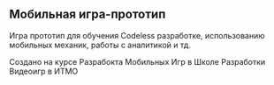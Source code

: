 ## Мобильная игра-прототип
Игра прототип для обучения Codeless разработке, использованию мобильных механик, работы с аналитикой и тд.

Создано на курсе Разрабокта Мобильных Игр в Школе Разработки Видеоигр в ИТМО
